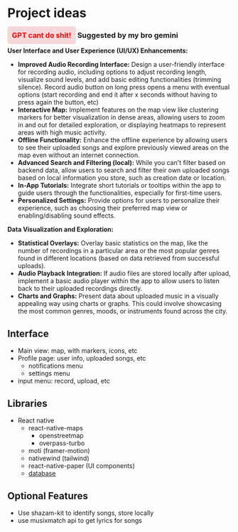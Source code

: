 # Project ideas

<h3> <span style="background-color: #f8d7da;
    color: red;
    padding: 10px;
    border-radius: 5px;
    margin-bottom: 20px; font-size: 1rem;">GPT cant do shit!</span> Suggested by my bro gemini
</h3>

**User Interface and User Experience (UI/UX) Enhancements:**

* **Improved Audio Recording Interface:**  Design a user-friendly interface for recording audio, including options to adjust recording length, visualize sound levels, and add basic editing functionalities (trimming silence). Record audio button on long press opens a menu with eventual options (start recording and end it after x seconds without having to press again the button, etc)
* **Interactive Map:** Implement features on the map view like clustering markers for better visualization in dense areas, allowing users to zoom in and out for detailed exploration, or displaying heatmaps to represent areas with high music activity.
* **Offline Functionality:** Enhance the offline experience by allowing users to see their uploaded songs and explore previously viewed areas on the map even without an internet connection.
* **Advanced Search and Filtering (local):**  While you can't filter based on backend data, allow users to search and filter their own uploaded songs based on local information you store, such as creation date or location.
* **In-App Tutorials:**  Integrate short tutorials or tooltips within the app to guide users through the functionalities, especially for first-time users.
* **Personalized Settings:**  Provide options for users to personalize their experience, such as choosing their preferred map view or enabling/disabling sound effects.

**Data Visualization and Exploration:**

* **Statistical Overlays:**  Overlay basic statistics on the map, like the number of recordings in a particular area or the most popular genres found in different locations (based on data retrieved from successful uploads).
* **Audio Playback Integration:**  If audio files are stored locally after upload, implement a basic audio player within the app to allow users to listen back to their uploaded recordings directly.
* **Charts and Graphs:**  Present data about uploaded music in a visually appealing way using charts or graphs. This could involve showcasing the most common genres, moods, or instruments found across the city.

## Interface

- Main view: map, with markers, icons, etc
- Profile page: user info, uploaded songs, etc
  - notifications menu
  - settings menu
- input menu: record, upload, etc

## Libraries

- React native
  - react-native-maps
    - openstreetmap
    - overpass-turbo
  - moti (framer-motion)
  - nativewind (tailwind)
  - react-native-paper (UI components)
  - [database](https://medium.com/@dubaidevmarketing/top-10-local-databases-for-react-native-app-development-in-2023-5944bb58042e)

## Optional Features

- Use shazam-kit to identify songs, store locally
- use musixmatch api to get lyrics for songs

